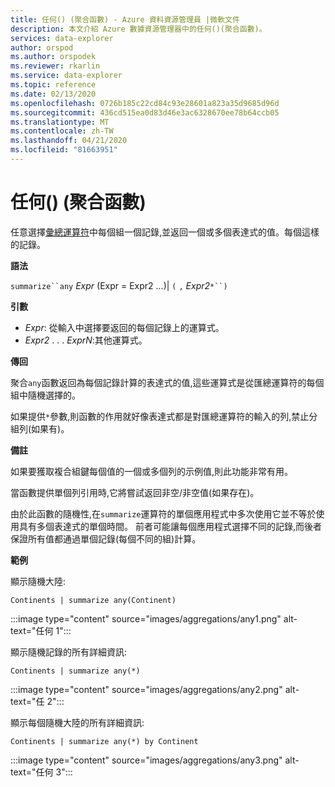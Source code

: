 ```yaml
---
title: 任何() (聚合函數) - Azure 資料資源管理員 |微軟文件
description: 本文介紹 Azure 數據資源管理器中的任何()(聚合函數)。
services: data-explorer
author: orspod
ms.author: orspodek
ms.reviewer: rkarlin
ms.service: data-explorer
ms.topic: reference
ms.date: 02/13/2020
ms.openlocfilehash: 0726b185c22cd84c93e28601a823a35d9685d96d
ms.sourcegitcommit: 436cd515ea0d83d46e3ac6328670ee78b64ccb05
ms.translationtype: MT
ms.contentlocale: zh-TW
ms.lasthandoff: 04/21/2020
ms.locfileid: "81663951"
---
```

# <a name="any-aggregation-function"></a>任何() (聚合函數)

任意選擇[彙總運算符](summarizeoperator.md)中每個組一個記錄,並返回一個或多個表達式的值。每個這樣的記錄。

**語法**

`summarize``any` *Expr* (Expr = Expr2 ...)| `(` `,` *Expr2*`*``)`

**引數**

* *Expr*: 從輸入中選擇要返回的每個記錄上的運算式。
* *Expr2* . . . *ExprN*:其他運算式。

**傳回**

聚合`any`函數返回為每個記錄計算的表達式的值,這些運算式是從匯總運算符的每個組中隨機選擇的。

如果提供`*`參數,則函數的作用就好像表達式都是對匯總運算符的輸入的列,禁止分組列(如果有)。

**備註**

如果要獲取複合組鍵每個值的一個或多個列的示例值,則此功能非常有用。

當函數提供單個列引用時,它將嘗試返回非空/非空值(如果存在)。

由於此函數的隨機性,在`summarize`運算符的單個應用程式中多次使用它並不等於使用具有多個表達式的單個時間。 前者可能讓每個應用程式選擇不同的記錄,而後者保證所有值都通過單個記錄(每個不同的組)計算。

**範例**

顯示隨機大陸:

```kusto
Continents | summarize any(Continent)
```

:::image type="content" source="images/aggregations/any1.png" alt-text="任何 1":::

顯示隨機記錄的所有詳細資訊:

```kusto
Continents | summarize any(*)
```

:::image type="content" source="images/aggregations/any2.png" alt-text="任 2":::

顯示每個隨機大陸的所有詳細資訊:

```kusto
Continents | summarize any(*) by Continent
```

:::image type="content" source="images/aggregations/any3.png" alt-text="任何 3":::
